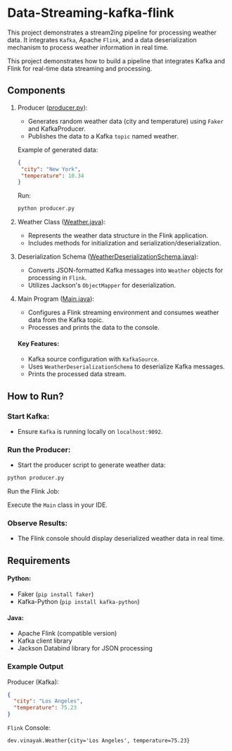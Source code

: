 # Data-Streaming-kafka-flink

This project demonstrates a stream2ing pipeline for processing weather data. It integrates `Kafka`, Apache `Flink`, and
a
data deserialization mechanism to process weather information in real time.

This project demonstrates how to build a pipeline that integrates Kafka and Flink for real-time data streaming and
processing.

## Components

1. Producer ([producer.py](kafka-producer/producer.py)):

    - Generates random weather data (city and temperature) using `Faker` and KafkaProducer.
    - Publishes the data to a Kafka `topic` named weather.

   Example of generated data:

    ```json
    {
     "city": "New York",
     "temperature": 10.34
    }
    ```

   Run:

    ```bash
    python producer.py
    ```

2. Weather Class ([Weather.java](flink-processor/src/main/java/dev/vinayak/Weather.java)):

    - Represents the weather data structure in the Flink application.
    - Includes methods for initialization and serialization/deserialization.
3. Deserialization
   Schema ([WeatherDeserializationSchema.java](flink-processor/src/main/java/dev/vinayak/WeatherDeserializationSchema.java)):

    - Converts JSON-formatted Kafka messages into `Weather` objects for processing in `Flink`.
    - Utilizes Jackson's `ObjectMapper` for deserialization.
4. Main Program ([Main.java](flink-processor/src/main/java/dev/vinayak/Main.java)):

    - Configures a Flink streaming environment and consumes weather data from the Kafka topic.
    - Processes and prints the data to the console.
   #### Key Features:

    - Kafka source configuration with `KafkaSource`.
    - Uses `WeatherDeserializationSchema` to deserialize Kafka messages.
    - Prints the processed data stream.

## How to Run?

### Start Kafka:

- Ensure `Kafka` is running locally on `localhost:9092`.

### Run the Producer:

- Start the producer script to generate weather data:

```bash
python producer.py
```

Run the Flink Job:

Execute the `Main` class in your IDE.

### Observe Results:

- The Flink console should display deserialized weather data in real time.

## Requirements

#### Python:

- Faker (`pip install faker`)
- Kafka-Python (`pip install kafka-python`)

#### Java:

- Apache Flink (compatible version)
- Kafka client library
- Jackson Databind library for JSON processing

### Example Output

Producer (Kafka):

```json
{
  "city": "Los Angeles",
  "temperature": 75.23
}
```

`Flink` Console:

```arduino
dev.vinayak.Weather{city='Los Angeles', temperature=75.23}
```
